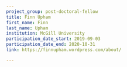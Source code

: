 ```yaml
---
project_group: post-doctoral-fellow
title: Finn Upham
first_name: Finn
last_name: Upham
institution: McGill University
participation_date_start: 2019-09-03
participation_date_end: 2020-10-31
link: https://finnupham.wordpress.com/about/

---
```

